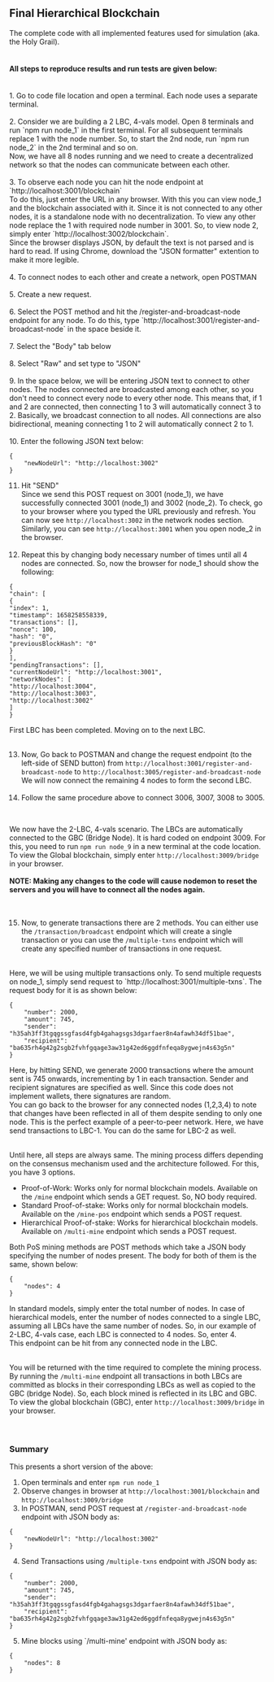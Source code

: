 ## Final Hierarchical Blockchain
The complete code with all implemented features used for simulation (aka. the Holy Grail). 
</br></br>

#### All steps to reproduce results and run tests are given below: 
</br>
1. Go to code file location and open a terminal. Each node uses a separate terminal. </br></br>
2. Consider we are building a 2 LBC, 4-vals model. Open 8 terminals and run `npm run node_1` in the first terminal. For all subsequent terminals replace 1 with the node number. So, to start the 2nd node, run `npm run node_2` in the 2nd terminal and so on. </br>
Now, we have all 8 nodes running and we need to create a decentralized network so that the nodes can communicate between each other.</br></br>
3. To observe each node you can hit the node endpoint at `http://localhost:3001/blockchain` </br>
To do this, just enter the URL in any browser. With this you can view node_1 and the blockchain associated with it. Since it is not connected to any other nodes, it is a standalone node with no decentralization.
To view any other node replace the 1 with required node number in 3001. So, to view node 2, simply enter `http://localhost:3002/blockchain`. </br>
Since the browser displays JSON, by default the text is not parsed and is hard to read. If using Chrome, download the "JSON formatter" extention to make it more legible.</br></br>
4. To connect nodes to each other and create a network, open POSTMAN</br></br>
5. Create a new request.</br></br>
6. Select the POST method and hit the /register-and-broadcast-node endpoint for any node. To do this, type `http://localhost:3001/register-and-broadcast-node` in the space beside it.</br></br>
7. Select the "Body" tab below</br></br>
8. Select "Raw" and set type to "JSON"</br></br>
9. In the space below, we will be entering JSON text to connect to other nodes. The nodes connected are broadcasted among each other, so you don't need to connect every node to every other node. This means that, if 1 and 2 are connected, then connecting 1 to 3 will automatically connect 3 to 2. Basically, we broadcast connection to all nodes. All connections are also bidirectional, meaning connecting 1 to 2 will automatically connect 2 to 1.</br></br>
10. Enter the following JSON text below:

```
{
    "newNodeUrl": "http://localhost:3002"
}
```

11. Hit "SEND" </br>
Since we send this POST request on 3001 (node_1), we have successfully connected 3001 (node_1) and 3002 (node_2). To check, go to your browser where you typed the URL previously and refresh. You can now see `http://localhost:3002` in the network nodes section. Similarly, you can see `http://localhost:3001` when you open node_2 in the browser.
</br></br>
12. Repeat this by changing body necessary number of times until all 4 nodes are connected. So, now the browser for node_1 should show the following:

```
{
"chain": [
{
"index": 1,
"timestamp": 1658258558339,
"transactions": [],
"nonce": 100,
"hash": "0",
"previousBlockHash": "0"
}
],
"pendingTransactions": [],
"currentNodeUrl": "http://localhost:3001",
"networkNodes": [
"http://localhost:3004",
"http://localhost:3003",
"http://localhost:3002"
]
}
```

First LBC has been completed. Moving on to the next LBC.</br></br>

13. Now, Go back to POSTMAN and change the request endpoint (to the left-side of SEND button) from `http://localhost:3001/register-and-broadcast-node` to `http://localhost:3005/register-and-broadcast-node` </br>
We will now connect the remaining 4 nodes to form the second LBC.</br></br>
14. Follow the same procedure above to connect 3006, 3007, 3008 to 3005.
</br>

We now have the 2-LBC, 4-vals scenario. The LBCs are automatically connected to the GBC (Bridge Node). It is hard coded on endpoint 3009. For this, you need to run `npm run node_9` in a new terminal at the code location. To view the Global blockchain, simply enter `http://localhost:3009/bridge` in your browser. </br>
</br>
<strong>NOTE:  Making any changes to the code will cause nodemon to reset the servers and you will have to connect all the nodes again. </strong>
</br>
</br></br>

15. Now, to generate transactions there are 2 methods. You can either use the `/transaction/broadcast` endpoint which will create a single transaction or you can use the `/multiple-txns` endpoint which will create any specified number of transactions in one request.
</br>
Here, we will be using multiple transactions only. To send multiple requests on node_1, simply send request to `http://localhost:3001/multiple-txns`. The request body for it is as shown below:


```
{
    "number": 2000,
    "amount": 745,
    "sender": "h35ah3ff3tgqgssgfasd4fgb4gahagsgs3dgarfaer8n4afawh34df51bae",
    "recipient": "ba635rh4g42g2sgb2fvhfgqage3aw31g42ed6ggdfnfeqa8ygwejn4s63g5n"
}
```

Here, by hitting SEND, we generate 2000 transactions where the amount sent is 745 onwards, incrementing by 1 in each transaction. Sender and recipient signatures are specified as well. Since this code does not implement wallets, there signatures are random.
</br>
You can go back to the browser for any connected nodes (1,2,3,4) to note that changes have been reflected in all of them despite sending to only one node. This is the perfect example of a peer-to-peer network.
Here, we have send transactions to LBC-1. You can do the same for LBC-2 as well. </br></br>

Until here, all steps are always same. The mining process differs depending on the consensus mechanism used and the architecture followed. For this, you have 3 options.
- Proof-of-Work: Works only for normal blockchain models. Available on the `/mine` endpoint which sends a GET request. So, NO body required.
- Standard Proof-of-stake: Works only for normal blockchain models. Available on the `/mine-pos` endpoint which sends a POST request.
- Hierarchical Proof-of-stake: Works for hierarchical blockchain models. Available on `/multi-mine` endpoint which sends a POST request.

Both PoS mining methods are POST methods which take a JSON body specifying the number of nodes present. The body for both of them is the same, shown below:

```
{
    "nodes": 4
}
```

In standard models, simply enter the total number of nodes. In case of hierarchical models, enter the number of nodes connected to a single LBC, assuming all LBCs have the same number of nodes. So, in our example of 2-LBC, 4-vals case, each LBC is connected to 4 nodes. So, enter 4.</br>
This endpoint can be hit from any connected node in the LBC.


</br> You will be returned with the time required to complete the mining process. </br>
By running the `/multi-mine` endpoint all transactions in both LBCs are committed as blocks in their corresponding LBCs as well as copied to the GBC (bridge Node). So, each block mined is reflected in its LBC and GBC. To view the global blockchain (GBC), enter `http://localhost:3009/bridge` in your browser.
</br></br>
</br>
### Summary
This presents a short version of the above:
</br>
1. Open terminals and enter `npm run node_1`
2. Observe changes in browser at `http://localhost:3001/blockchain` and `http://localhost:3009/bridge`
3. In POSTMAN, send POST request at `/register-and-broadcast-node` endpoint with JSON body as:

```
{
    "newNodeUrl": "http://localhost:3002"
}
```
4. Send Transactions using `/multiple-txns` endpoint with JSON body as:
```
{
    "number": 2000,
    "amount": 745,
    "sender": "h35ah3ff3tgqgssgfasd4fgb4gahagsgs3dgarfaer8n4afawh34df51bae",
    "recipient": "ba635rh4g42g2sgb2fvhfgqage3aw31g42ed6ggdfnfeqa8ygwejn4s63g5n"
}
```
5. Mine blocks using `/multi-mine' endpoint with JSON body as:
```
{
    "nodes": 8
}
```
